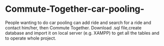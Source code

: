 # Commute-Together-car-pooling-
People wanting to do car pooling can add ride and search for a ride and contact him/her, then Commute Together.
Download .sql file,create database and import it on local server (e.g. XAMPP) to get all the tables and to operate whole project.
